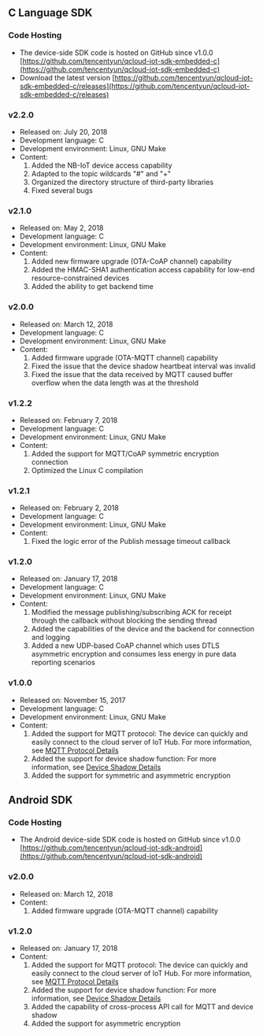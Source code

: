[//]: # (chinagitpath:XXXXX)

## C Language SDK
### Code Hosting
- The device-side SDK code is hosted on GitHub since v1.0.0
  [https://github.com/tencentyun/qcloud-iot-sdk-embedded-c](https://github.com/tencentyun/qcloud-iot-sdk-embedded-c)
- Download the latest version 
  [https://github.com/tencentyun/qcloud-iot-sdk-embedded-c/releases](https://github.com/tencentyun/qcloud-iot-sdk-embedded-c/releases)
  
### v2.2.0  
- Released on: July 20, 2018
- Development language: C
- Development environment: Linux, GNU Make
- Content:
	1. Added the NB-IoT device access capability
	2. Adapted to the topic wildcards "#" and "+"
	3. Organized the directory structure of third-party libraries
	4. Fixed several bugs
  
### v2.1.0
- Released on: May 2, 2018
- Development language: C
- Development environment: Linux, GNU Make
- Content:
	1. Added new firmware upgrade (OTA-CoAP channel) capability
	2. Added the HMAC-SHA1 authentication access capability for low-end resource-constrained devices
	3. Added the ability to get backend time

### v2.0.0
- Released on: March 12, 2018
- Development language: C
- Development environment: Linux, GNU Make
- Content:
	1. Added firmware upgrade (OTA-MQTT channel) capability
    2. Fixed the issue that the device shadow heartbeat interval was invalid	
	3. Fixed the issue that the data received by MQTT caused buffer overflow when the data length was at the threshold
  
### v1.2.2
- Released on: February 7, 2018
- Development language: C
- Development environment: Linux, GNU Make
- Content:
	1. Added the support for MQTT/CoAP symmetric encryption connection
	2. Optimized the Linux C compilation

### v1.2.1
- Released on: February 2, 2018
- Development language: C
- Development environment: Linux, GNU Make
- Content:
	1. Fixed the logic error of the Publish message timeout callback

### v1.2.0
- Released on: January 17, 2018
- Development language: C
- Development environment: Linux, GNU Make
- Content:
  1. Modified the message publishing/subscribing ACK for receipt through the callback without blocking the sending thread
  2. Added the capabilities of the device and the backend for connection and logging
  3. Added a new UDP-based CoAP channel which uses DTLS asymmetric encryption and consumes less energy in pure data reporting scenarios

### v1.0.0
- Released on: November 15, 2017
- Development language: C
- Development environment: Linux, GNU Make
- Content:
  1. Added the support for MQTT protocol: The device can quickly and easily connect to the cloud server of IoT Hub. For more information, see [MQTT Protocol Details](https://github.com/mcxiaoke/mqtt)
  2. Added the support for device shadow function: For more information, see [Device Shadow Details](https://cloud.tencent.com/document/product/634/11918)
  3. Added the support for symmetric and asymmetric encryption

## Android SDK

### Code Hosting
- The Android device-side SDK code is hosted on GitHub since v1.0.0
  [https://github.com/tencentyun/qcloud-iot-sdk-android](https://github.com/tencentyun/qcloud-iot-sdk-android)
  
### v2.0.0
- Released on: March 12, 2018
- Content:
	1. Added firmware upgrade (OTA-MQTT channel) capability

### v1.2.0
- Released on: January 17, 2018
- Content:
  1. Added the support for MQTT protocol: The device can quickly and easily connect to the cloud server of IoT Hub. For more information, see [MQTT Protocol Details](https://github.com/mcxiaoke/mqtt)
  2. Added the support for device shadow function: For more information, see [Device Shadow Details](https://cloud.tencent.com/document/product/634/11918)
  3. Added the capability of cross-process API call for MQTT and device shadow
  4. Added the support for asymmetric encryption
